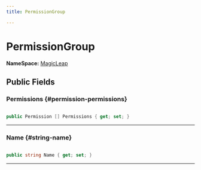 ```yaml
---
title: PermissionGroup

---
```


# PermissionGroup



**NameSpace:** 
[MagicLeap](/unity-api/api/UnityEditor.XR.MagicLeap/UnityEditor.XR.MagicLeap.md) 








## Public Fields

### Permissions {#permission-permissions}

```csharp

public Permission [] Permissions { get; set; }

```






-----------

### Name {#string-name}

```csharp

public string Name { get; set; }

```






-----------

